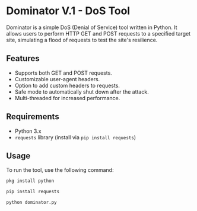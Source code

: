 

# Dominator V.1 -  DoS Tool

Dominator is a simple DoS (Denial of Service) tool written in Python. It allows users to perform HTTP GET and POST requests to a specified target site, simulating a flood of requests to test the site's resilience.

## Features

- Supports both GET and POST requests.
- Customizable user-agent headers.
- Option to add custom headers to requests.
- Safe mode to automatically shut down after the attack.
- Multi-threaded for increased performance.

## Requirements

- Python 3.x
- `requests` library (install via `pip install requests`)

## Usage

To run the tool, use the following command:

```bash
pkg install python

pip install requests

python dominator.py
